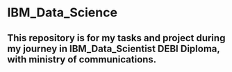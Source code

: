 # IBM_Data_Science
## This repository is for my tasks and project during my journey in IBM_Data_Scientist DEBI Diploma, with ministry of communications.
